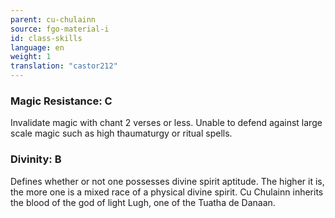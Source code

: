 ```yaml
---
parent: cu-chulainn
source: fgo-material-i
id: class-skills
language: en
weight: 1
translation: "castor212"
---
```


### Magic Resistance: C

Invalidate magic with chant 2 verses or less.
Unable to defend against large scale magic such as high thaumaturgy or ritual spells.

### Divinity: B

Defines whether or not one possesses divine spirit aptitude.
The higher it is, the more one is a mixed race of a physical divine spirit.
Cu Chulainn inherits the blood of the god of light Lugh, one of the Tuatha de Danaan.
